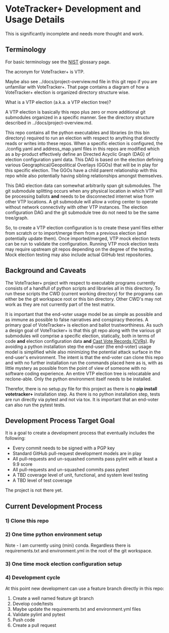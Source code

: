 # VoteTracker+ Development and Usage Details

This is significantly incomplete and needs more thought and work.

## Terminology

For basic terminology see the [NIST](https://pages.nist.gov/ElectionGlossary/) glossary page.

The acronym for VoteTracker+ is VTP.

Maybe also see ../docs/project-overview.md file in this git repo if you are unfamiliar with VoteTracker+.  That page contains a diagram of how a VoteTracker+ election is organized directory structure wise.

What is a VTP election (a.k.a. a VTP election tree)?

A VTP election is basically this repo plus zero or more additional git submodules organized in a specific manner.  See the directory structure described in ../docs/project-overview.md.

This repo contains all the python executables and libraries (in this bin directory) required to run an election with respect to anything that directly reads or writes into these repos.  When a specific election is configured, the ./config.yaml and address_map.yaml files in this repos are modified which as a by-product effectively define an Directed Acyclic Graph (DAG) of election configuration yaml data.  This DAG is based on the election defining various Geographical/Geopolitical Overlays (GGOs) that will be in play for this specific election.  The GGOs have a child parent relationship with this repo while also potentially having sibling relationships amongst themselves.

This DAG election data can somewhat arbitrarily span git submodules.  The git submodule splitting occurs when any physical location in which VTP will be processing ballots __and__ needs to be disconnected internet wise from other VTP locations.   A git submodule will allow a voting center to operate without network connectivity with other VTP instances.  The election configuration DAG and the git submodule tree do not need to be the same tree/graph.

So, to create a VTP election configuration is to create these yaml files either from scratch or to import/merge them from a previous election (and potentially update them).  Once imported/merged, VTP mock election tests can be run to validate the configuration.  Running VTP mock election tests may require upstream git repos depending on the degree of the testing.  Mock election testing may also include actual GitHub test repositories.

## Background and Caveats

The VoteTracker+ project with respect to executable programs currently consists of a handfull of python scripts and libraries all in this directory.  To run these scripts the CWD (current working directory) for the programs can either be the git workspace root or this bin directory.  Other CWD's may not work as they are not currently part of the test matrix.

It is important that the end-voter usage model be as simple as possible and as immune as possible to false narratives and conspiracy theories.  A primary goal of VoteTracker+ is election and ballot trustworthiness.  As such a design goal of VoteTracker+ is that this git repo along with the various git submodules will comprise a specific election, statically, both in terms of code __and__ election configuration data __and__ [Cast Vote Records (CVRs)](https://pages.nist.gov/ElectionGlossary/#cast-vote-record).  By avoiding a python installation step the end-user (the end-voter) usage model is simplified while also minimizing the potential attack surface in the end-user's environment.  The intent is that the end-voter can clone this repo and with no further installation run the commands placed here as is, with as little mystery as possible from the point of view of someone with no software coding experience.  An entire VTP election tree is relocatable and reclone-able.  Only the python environment itself needs to be installed.

Therefor, there is no setup.py file for this project as there is no __pip install votetracker+__ installation step.  As there is no python installation step, tests are run directly via pytest and not via tox.  It is important that an end-voter can also run the pytest tests.

## Development Process Target Goal

It is a goal to create a development process that eventually includes the following:

- Every commit needs to be signed with a PGP key
- Standard GitHub pull-request development models are in play
- All pull-requests and un-squashed commits pass pylint with at least a 9.9 score
- All pull-requests and un-squashed commits pass pytest
- A TBD coverage level of unit, functional, and system level testing
- A TBD level of test coverage

The project is not there yet.

## Current Development Process

### 1) Clone this repo

### 2) One time python environment setup

Note - I am currently using (mini) conda.  Regardless there is requirements.txt and environment.yml in the root of the git workspace.

### 3) One time mock election configuration setup

### 4) Development cycle

At this point new development can use a feature branch directly in this repo:

1) Create a well named feature git branch
2) Develop code/tests
3) Maybe update the requirements.txt and environment.yml files
4) Validate pylint and pytest
5) Push code
6) Create a pull request
